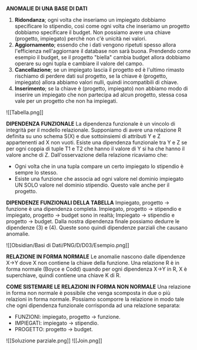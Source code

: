 **ANOMALIE DI UNA BASE DI DATI**
1) **Ridondanza**; ogni volta che inseriamo un impiegato dobbiamo specificare lo stipendio, così come ogni volta che inseriamo un progetto dobbiamo specificare il budget. Non possiamo avere una chiave (progetto, impiegato) perchè non c'è unicità nei valori.
2) **Aggiornamento**; essendo che i dati vengono ripetuti spesso allora l'efficienza nell'aggiornare il database non sarà buona. Prendendo come esempio il budget, se il progetto "biella" cambia budget allora dobbiamo operare su ogni tupla e cambiare il valore del campo.
3) **Cancellazione**; se un impiegato lascia il progetto ed è l'ultimo rimasto rischiamo di perdere dati sul progetto, se la chiave è (progetto, impiegato) allora abbiamo valori nulli, quindi incompatibili di chiave.
4) **Inserimento**; se la chiave è (progetto, impiegato) non abbiamo modo di inserire un impiegato che non partecipa ad alcun progetto, stessa cosa vale per un progetto che non ha impiegati.

![[Tabella.png]]

**DIPENDENZA FUNZIONALE**
La dipendenza funzionale è un vincolo di integrità per il modello relazionale.
Supponiamo di avere una relazione R definita su uno schema S(X) e due sottoinsiemi di attributi Y e Z appartenenti ad X non vuoti. Esiste una dipendenza funzionale tra Y e Z se per ogni coppia di tuple T1 e T2 che hanno il valore di Y si ha che hanno il valore anche di Z.
Dall'osservazione della relazione ricaviamo che:
- Ogni volta che in una tupla compare un certo impiegato lo stipendio è sempre lo stesso.
- Esiste una funzione che associa ad ogni valore nel dominio impiegato UN SOLO valore nel dominio stipendio. Questo vale anche per il progetto.

**DIPENDENZE FUNZIONALI DELLA TABELLA**
Impiegato, progetto -> funzione è una dipendenza completa.
Impiegato, progetto -> stipendio e impiegato, progetto -> budget sono in realtà;
Impiegato -> stipendio e progetto -> budget. Dalla nostra dipendenza finale possiamo dedurre le dipendenze (3) e (4). Queste sono quindi dipendenze parziali che causano anomalie.

![[Obsidian/Basi di Dati/PNG/D/D03/Esempio.png]]

**RELAZIONE IN FORMA NORMALE**
Le anomalie nascono dalle dipendenze X->Y dove X non contiene la chiave della funzione.
Una relazione R è in forma normale (Boyce e Codd) quando per ogni dipendenza X->Y in R, X è superchiave, quindi contiene una chiave K di R.

**COME SISTEMARE LE RELAZIONI IN FORMA NON NORMALE**
Una relazione in forma non normale è possibile che venga scomposta in due o più relazioni in forma normale. Possiamo scomporre la relazione in modo tale che ogni dipendenza funzionale corrisponda ad una relazione separata:
- FUNZIONI: impiegato, progetto -> funzione.
- IMPIEGATI: impiegato -> stipendio.
- PROGETTO: progetto -> budget.

![[Soluzione parziale.png]]
![[Join.png]]
